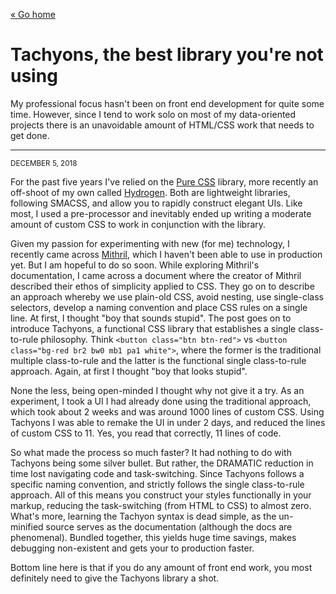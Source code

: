 [« Go home](/)

# Tachyons, the best library you're not using

My professional focus hasn't been on front end development for quite some time. However, since I tend to work solo on most of my data-oriented projects there is an unavoidable amount of HTML/CSS work that needs to get done.

* * *

<small class="muted monospace">DECEMBER 5, 2018</small>

For the past five years I've relied on the [Pure CSS](https://purecss.io/) library, more recently an off-shoot of my own called [Hydrogen](https://pimbrouwers.github.io/hydrogen/). Both are lightweight libraries, following SMACSS, and allow you to rapidly construct elegant UIs. Like most, I used a pre-processor and inevitably ended up writing a moderate amount of custom CSS to work in conjunction with the library.

Given my passion for experimenting with new (for me) technology, I recently came across [Mithril](https://mithril.js.org), which I haven't been able to use in production yet. But I am hopeful to do so soon. While exploring Mithril's documentation, I came across a document where the creator of Mithril described their ethos of simplicity applied to CSS. They go on to describe an approach whereby we use plain-old CSS, avoid nesting, use single-class selectors, develop a naming convention and place CSS rules on a single line. At first, I thought "boy that sounds stupid". The post goes on to introduce Tachyons, a functional CSS library that establishes a single class-to-rule philosophy. Think `<button class="btn btn-red">` vs `<button class="bg-red br2 bw0 mb1 pa1 white">`, where the former is the traditional multiple class-to-rule and the latter is the functional single class-to-rule approach. Again, at first I thought "boy that looks stupid".

None the less, being open-minded I thought why not give it a try. As an experiment, I took a UI I had already done using the traditional approach, which took about 2 weeks and was around 1000 lines of custom CSS. Using Tachyons I was able to remake the UI in under 2 days, and reduced the lines of custom CSS to 11\. Yes, you read that correctly, 11 lines of code.

So what made the process so much faster? It had nothing to do with Tachyons being some silver bullet. But rather, the DRAMATIC reduction in time lost navigating code and task-switching. Since Tachyons follows a specific naming convention, and strictly follows the single class-to-rule approach. All of this means you construct your styles functionally in your markup, reducing the task-switching (from HTML to CSS) to almost zero. What's more, learning the Tachyon syntax is dead simple, as the un-minified source serves as the documentation (although the docs are phenomenal). Bundled together, this yields huge time savings, makes debugging non-existent and gets your to production faster.

Bottom line here is that if you do any amount of front end work, you most definitely need to give the Tachyons library a shot.